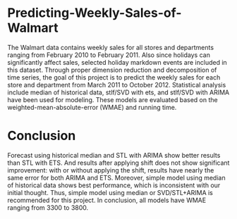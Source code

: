 # Predicting-Weekly-Sales-of-Walmart
The Walmart data contains weekly sales for all stores and departments ranging from February 2010 to February 2011. Also since holidays can significantly affect sales, selected holiday markdown events are included in this dataset. Through proper dimension reduction and decomposition of time series, the goal of this project is to predict the weekly sales for each store and department from March 2011 to October 2012. Statistical analysis include median of historical data, stlf/SVD with ets, and stlf/SVD with ARIMA have been used for modeling. These models are evaluated based on the weighted-mean-absolute-error (WMAE) and running time.


# Conclusion
Forecast using historical median and STL with ARIMA show better results than STL with ETS. And results after applying shift does not show significant improvement: with or without applying the shift, results have nearly the same error for both ARIMA and ETS.
Moreover, simple model using median of historical data shows best performance, which is inconsistent with our initial thought. Thus, simple model using median or SVD/STL+ARIMA is recommended for this project. In conclusion, all models have WMAE ranging from 3300 to 3800.

